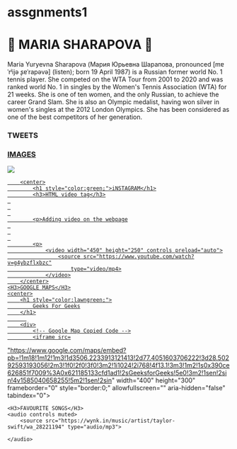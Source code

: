 # assgnments1<!DOCTYPE html>
<html lang="en">
<head>
    <meta charset="UTF-8">
    <meta name="viewport" content="width=, initial-scale=1.0">
    <title>Document</title>
</head>
<body>
    <h1>&#127934 MARIA SHARAPOVA &#127934 </h1>
    <P>Maria Yuryevna Sharapova (Мария Юрьевна Шарапова, pronounced [mɐˈrʲijə ʂɐˈrapəvə] (listen); born 19 April 1987) is a Russian former world No. 1 tennis player. She competed on the WTA Tour from 2001 to 2020 and was ranked world No. 1 in singles by the Women's Tennis Association (WTA) for 21 weeks. She is one of ten women, and the only Russian, to achieve the career Grand Slam. She is also an Olympic medalist, having won silver in women's singles at the 2012 London Olympics. She has been considered as one of the best competitors of her generation. </P>
    <H3>TWEETS</H3>
    <A HREF="https://twitter.com/MariaSharapova?ref_src=twsrc%5Egoogle%7Ctwcamp%5Eserp%7Ctwgr%5Eauthor"/> 
    <H3>IMAGES</H3>
    <IMG SRC=https://upload.wikimedia.org/wikipedia/commons/thumb/0/00/Maria_Sharapova_Australian_Open_Players%27_Party_2015.jpg/640px-Maria_Sharapova_Australian_Open_Players%27_Party_2015.jpg>

        <center>
            <h1 style="color:green;">iNSTAGRAM</h1>
            <h3>HTML video tag</h3>
     
     
     
            <p>Adding video on the webpage
     
     
     
            <p>
                <video width="450" height="250" controls preload="auto">
                    <source src="https://www.youtube.com/watch?v=g4ybzflxbzc"
                        type="video/mp4>
                </video>
        </center>
    <H3>GOOGLE MAPS</H3>
    <center>
        <h1 style="color:lawngreen;">
            Geeks For Geeks
        </h1>
          
        <div>
            <!-- Google Map Copied Code -->
            <iframe src=
"https://www.google.com/maps/embed?pb=!1m18!1m12!1m3!1d3506.2233913121413!2d77.4051603706222!3d28.50292593193056!2m3!1f0!2f0!3f0!3m2!1i1024!2i768!4f13.1!3m3!1m2!1s0x390ce626851f7009%3A0x621185133cfd1ad1!2sGeeksforGeeks!5e0!3m2!1sen!2sin!4v1585040658255!5m2!1sen!2sin"
                    width="400"
                    height="300"
                    frameborder="0"
                    style="border:0;"
                    allowfullscreen=""
                    aria-hidden="false"
                    tabindex="0">
            </iframe>
        </div>
    </center>
        
   

    <H3>FAVOURITE SONGS</H3>
    <audio controls muted>
        <source src="https://wynk.in/music/artist/taylor-swift/wa_28221194" type="audio/mp3">
    
    </audio>
</body>
</html>
